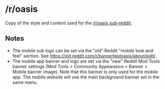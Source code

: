 # /r/oasis

Copy of the style and content used for the [/r/oasis sub-reddit](https://www.reddit.com/r/oasis).

## Notes

* The mobile sub logo can be set via the "old" Reddit "mobile look and feel" section.  See https://old.reddit.com/r/bannertestoasis/about/edit/.
* The mobile app banner and logo are set via the "new" Reddit Mod Tools banner settings (Mod Tools > Community Appearance > Banner > Mobile banner image).  Note that this banner is only used for the mobile app.  The mobile website will use the main background banner set in the same menu.
